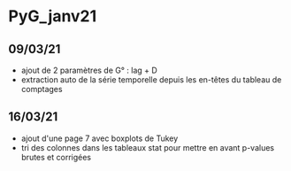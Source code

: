 # PyG_janv21

## 09/03/21

* ajout de 2 paramètres de G° : lag + D
* extraction auto de la série temporelle depuis les en-têtes du tableau de comptages

## 16/03/21

* ajout d'une page 7 avec boxplots de Tukey
* tri des colonnes dans les tableaux stat pour mettre en avant p-values brutes et corrigées
